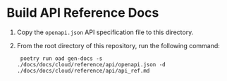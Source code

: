 # Build API Reference Docs

1. Copy the `openapi.json` API specification file to this directory.
1. From the root directory of this repository, run the following command:

        poetry run oad gen-docs -s ./docs/docs/cloud/reference/api/openapi.json -d ./docs/docs/cloud/reference/api/api_ref.md
